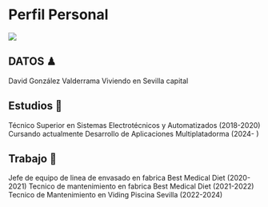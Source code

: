 # Perfil Personal
<img src = "foto perfil.png" > <br>
## DATOS ♟
David González Valderrama
Viviendo en Sevilla capital 

## Estudios 🎒
Técnico Superior en Sistemas Electrotécnicos y Automatizados (2018-2020)
Cursando actualmente Desarrollo de Aplicaciones Multiplatadorma (2024- )

## Trabajo 🧰
Jefe de equipo de linea de envasado en fabrica Best Medical Diet (2020-2021)
Tecnico de mantenimiento en fabrica Best Medical Diet (2021-2022)
Tecnico de Mantenimiento en Viding Piscina Sevilla (2022-2024)
